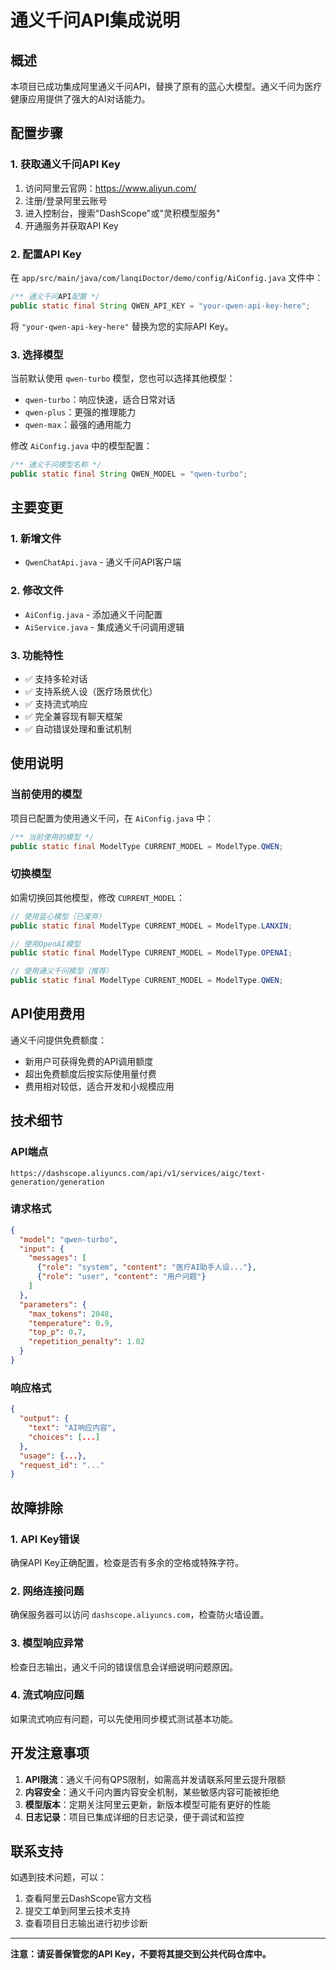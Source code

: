 # 通义千问API集成说明

## 概述
本项目已成功集成阿里通义千问API，替换了原有的蓝心大模型。通义千问为医疗健康应用提供了强大的AI对话能力。

## 配置步骤

### 1. 获取通义千问API Key
1. 访问阿里云官网：https://www.aliyun.com/
2. 注册/登录阿里云账号
3. 进入控制台，搜索"DashScope"或"灵积模型服务"
4. 开通服务并获取API Key

### 2. 配置API Key
在 `app/src/main/java/com/lanqiDoctor/demo/config/AiConfig.java` 文件中：

```java
/** 通义千问API配置 */
public static final String QWEN_API_KEY = "your-qwen-api-key-here";
```

将 `"your-qwen-api-key-here"` 替换为您的实际API Key。

### 3. 选择模型
当前默认使用 `qwen-turbo` 模型，您也可以选择其他模型：
- `qwen-turbo`：响应快速，适合日常对话
- `qwen-plus`：更强的推理能力
- `qwen-max`：最强的通用能力

修改 `AiConfig.java` 中的模型配置：
```java
/** 通义千问模型名称 */
public static final String QWEN_MODEL = "qwen-turbo";
```

## 主要变更

### 1. 新增文件
- `QwenChatApi.java` - 通义千问API客户端

### 2. 修改文件
- `AiConfig.java` - 添加通义千问配置
- `AiService.java` - 集成通义千问调用逻辑

### 3. 功能特性
- ✅ 支持多轮对话
- ✅ 支持系统人设（医疗场景优化）
- ✅ 支持流式响应
- ✅ 完全兼容现有聊天框架
- ✅ 自动错误处理和重试机制

## 使用说明

### 当前使用的模型
项目已配置为使用通义千问，在 `AiConfig.java` 中：
```java
/** 当前使用的模型 */
public static final ModelType CURRENT_MODEL = ModelType.QWEN;
```

### 切换模型
如需切换回其他模型，修改 `CURRENT_MODEL`：
```java
// 使用蓝心模型（已废弃）
public static final ModelType CURRENT_MODEL = ModelType.LANXIN;

// 使用OpenAI模型
public static final ModelType CURRENT_MODEL = ModelType.OPENAI;

// 使用通义千问模型（推荐）
public static final ModelType CURRENT_MODEL = ModelType.QWEN;
```

## API使用费用

通义千问提供免费额度：
- 新用户可获得免费的API调用额度
- 超出免费额度后按实际使用量付费
- 费用相对较低，适合开发和小规模应用

## 技术细节

### API端点
```
https://dashscope.aliyuncs.com/api/v1/services/aigc/text-generation/generation
```

### 请求格式
```json
{
  "model": "qwen-turbo",
  "input": {
    "messages": [
      {"role": "system", "content": "医疗AI助手人设..."},
      {"role": "user", "content": "用户问题"}
    ]
  },
  "parameters": {
    "max_tokens": 2048,
    "temperature": 0.9,
    "top_p": 0.7,
    "repetition_penalty": 1.02
  }
}
```

### 响应格式
```json
{
  "output": {
    "text": "AI响应内容",
    "choices": [...]
  },
  "usage": {...},
  "request_id": "..."
}
```

## 故障排除

### 1. API Key错误
确保API Key正确配置，检查是否有多余的空格或特殊字符。

### 2. 网络连接问题
确保服务器可以访问 `dashscope.aliyuncs.com`，检查防火墙设置。

### 3. 模型响应异常
检查日志输出，通义千问的错误信息会详细说明问题原因。

### 4. 流式响应问题
如果流式响应有问题，可以先使用同步模式测试基本功能。

## 开发注意事项

1. **API限流**：通义千问有QPS限制，如需高并发请联系阿里云提升限额
2. **内容安全**：通义千问内置内容安全机制，某些敏感内容可能被拒绝
3. **模型版本**：定期关注阿里云更新，新版本模型可能有更好的性能
4. **日志记录**：项目已集成详细的日志记录，便于调试和监控

## 联系支持

如遇到技术问题，可以：
1. 查看阿里云DashScope官方文档
2. 提交工单到阿里云技术支持
3. 查看项目日志输出进行初步诊断

---

**注意：请妥善保管您的API Key，不要将其提交到公共代码仓库中。**